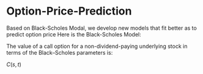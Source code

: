 # Option-Price-Prediction
Based on Black-Scholes Modal, we develop new models that fit better as to predict option price
Here is the Black-Scholes Model:

The value of a call option for a non-dividend-paying underlying stock in terms of the Black–Scholes parameters is:

$C(s,t)$
